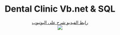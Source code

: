 <center>
  <h1>Dental Clinic Vb.net & SQL </h1>
  <a href="https://youtu.be/_zpz-U41k-U" target="_blank">رابط الفيديو شرح على اليوتيوب</a><br>
  <img src="https://i9.ytimg.com/vi/_zpz-U41k-U/maxresdefault.jpg?v=624ae661&sqp=CMCqvbIG&rs=AOn4CLDf_AhE0cJKxoHm3e_XQunFVX1Cyw">
</center>
